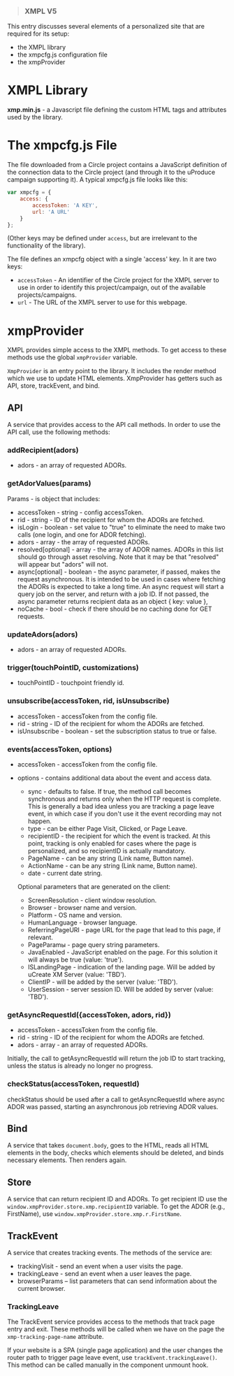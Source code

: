 >### XMPL V5

This entry discusses several elements of a personalized site that are required for its setup:
* the XMPL library
* the xmpcfg.js configuration file
* the xmpProvider


# XMPL Library

**xmp.min.js** - a Javascript file defining the custom HTML tags and attributes used by the library.

# The xmpcfg.js File

The file downloaded from a Circle project contains a JavaScript definition of the connection data to the Circle project (and through it to the uProduce campaign supporting it). A typical xmpcfg.js file looks like this:

````javascript
var xmpcfg = {
	access: { 
		accessToken: 'A KEY', 
		url: 'A URL'
	}
};
````

(Other keys may be defined under `access`, but are irrelevant to the functionality of the library).

The file defines an xmpcfg object with a single 'access' key. In it are two keys: 
* `accessToken` - An identifier of the Circle project for the XMPL server to use in order to identify this project/campaign, out of the available projects/campaigns.
* `url` - The URL of the XMPL server to use for this webpage.

# xmpProvider
XMPL provides simple access to the XMPL methods. To get access to these methods use the global `xmpProvider` variable.  

`XmpProvider` is an entry point to the library. It includes the render method which we use to update HTML elements. XmpProvider has getters such as API, store, trackEvent, and bind.

## API
A service that provides access to the API call methods. In order to use the API call, use the following methods: 

### addRecipient(adors) 

- adors - an array of requested ADORs. 

### getAdorValues(params) 

Params - is object that includes:
* accessToken - string - config accessToken.
* rid - string - ID of the recipient for whom the ADORs are fetched.
* isLogin - boolean - set value to "true" to eliminate the need to make two calls (one login, and one for ADOR fetching).
* adors - array - the array of requested ADORs.
* resolved[optional] - array - the array of ADOR names. ADORs in this list should go through asset resolving. Note that it may be that "resolved" will appear but "adors" will not.
* async[optional] - boolean - the async parameter, if passed, makes the request asynchronous. It is intended to be used in cases where fetching the ADORs is expected to take a long time. An async request will start a query job on the server, and return with a job ID. If not passed, the async parameter returns recipient data as an object { key: value },
* noCache - bool - check if there should be no caching done for GET requests.

### updateAdors(adors) 

- adors - an array of requested ADORs. 

### trigger(touchPointID, customizations) 

- touchPointID - touchpoint friendly id. 

### unsubscribe(accessToken, rid, isUnsubscribe) 

* accessToken - accessToken from the config file.
* rid - string - ID of the recipient for whom the ADORs are fetched.
* isUnsubscribe - boolean - set the subscription status to true or false.

### events(accessToken, options) 

* accessToken - accessToken from the config file.
* options - contains additional data about the event and access data.  
    * sync - defaults to false. If true, the method call becomes synchronous and returns only when the HTTP request is complete. This is generally a bad idea unless you are tracking a page leave event, in which case if you don't use it the event recording may not happen. 
    * type - can be either Page Visit, Clicked, or Page Leave.
    * recipientID - the recipient for which the event is tracked. At this point, tracking is only enabled for cases where the page is personalized, and so recipientID is actually mandatory. 
    * PageName - can be any string (Link name, Button name). 
    * ActionName - can be any string (Link name, Button name).
    * date - current date string.

    Optional parameters that are generated on the client:
    * ScreenResolution - client window resolution.
    * Browser - browser name and version.
    * Platform - OS name and version.
    * HumanLanguage - browser language.
    * ReferringPageURI - page URL for the page that lead to this page, if relevant.
    * PageParamы - page query string parameters.
    * JavaEnabled  - JavaScript enabled on the page. For this solution it will always be true (value: 'true').
    * ISLandingPage - indication of the landing page. Will be added by uCreate XM Server (value: 'TBD').
    * ClientIP - will be added by the server (value: 'TBD').
    * UserSession - server session ID. Will be added by server (value: 'TBD').

### getAsyncRequestId({accessToken, adors, rid}) 

* accessToken - accessToken from the config file.
* rid - string - ID of the recipient for whom the ADORs are fetched.
* adors - array - an array of requested ADORs.

Initially, the call to getAsyncRequestId will return the job ID to start tracking, unless the status is already no longer no progress.

### checkStatus(accessToken, requestId)

checkStatus should be used after a call to getAsyncRequestId where async ADOR was passed, starting an asynchronous job retrieving ADOR values.

## Bind  

A service that takes `document.body`, goes to the HTML, reads all HTML elements in the body, checks which elements should be deleted, and binds necessary elements. Then renders again. 

## Store 

A service that can return recipient ID and ADORs. To get recipient ID use  the `window.xmpProvider.store.xmp.recipientID` variable. To get the ADOR (e.g., FirstName), use `window.xmpProvider.store.xmp.r.FirstName`. 

## TrackEvent 

A service that creates tracking events. The methods of the service are: 
* trackingVisit - send an event when a user visits the page.
* trackingLeave - send an event when a user leaves the page.
* browserParams – list parameters that can send information about the current browser. 

### TrackingLeave 

The TrackEvent service provides access to the methods that track page entry and exit. These methods will be called when we have on the page the `xmp-tracking-page-name` attribute. 

If your website is a SPA (single page application) and the user changes the router path to trigger page leave event, use `trackEvent.trackingLeave()`. This method can be called manually in the component unmount hook.